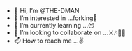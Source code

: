 - 👋 Hi, I’m @THE-DMAN
- 👀 I’m interested in ...forking🍻
- 🌱 I’m currently learning ...😶
- 💞️ I’m looking to collaborate on ...⚔️🎶🎵🤗
- 📫 How to reach me ...✌️

<!---
THE-DMAN/THE-DMAN is a ✨ special ✨ repository because its `README.md` (this file) appears on your GitHub profile.
You can click the Preview link to take a look at your changes.
--->
